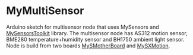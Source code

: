 # MyMultiSensor

Arduino sketch for multisensor node that uses MySensors and [MySensorsToolkit](https://github.com/mczerski/MySensorsToolkit.git) library.
The multisensor node has AS312 motion sensor, BME280 temperature+humidity sensor and BH1750 ambient light sensor. Node is build from two boards [MySMotherBoard](https://www.openhardware.io/view/606/MySMotherboard) and [MySXMotion](https://www.openhardware.io/view/610/MySXMotion).
